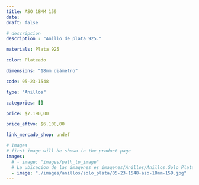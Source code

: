 ```yaml
---
title: ASO 18MM 159
date: 
draft: false

# descripcion
description : "Anillo de plata 925."

materials: Plata 925

color: Plateado

dimensions: "18mm diámetro"

code: 05-23-1548

type: "Anillos"

categories: []

price: $7.190,00

price_eftvo: $6.108,00

link_mercado_shop: undef

# Images
# first image will be shown in the product page
images:
  # - image: "images/path_to_image"
  # La ubicacion de las imagenes es imagenes/Anillos/Anillos.Solo Plata/05-23-1548-aso-18mm-159
  - image: "./images/anillos/solo_plata/05-23-1548-aso-18mm-159.jpg"
---
```

